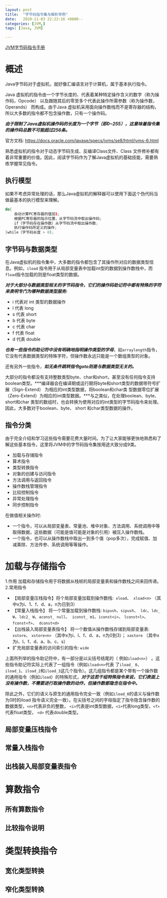 ```yaml
---
layout: post
title:  "字节码指令集与解析举例"
date:   2020-11-03 22:22:16 +0800--
categories: [JVM,]
tags: [Java, JVM]  

---
```


[JVM字节码指令手册](http://www.silince.cn/2020/11/03/JVM字节码指令手册/)

# 概述

Java字节码对于虚拟机，就好像汇编语言对于计算机，属于基本执行指令。    

Java 虚拟机的指令由一个字节长度的、代表着某种特定操作含义的数字（称为操作码，Opcode） 以及跟随其后的零至多个代表此操作所需参数（称为操作数，Operands） 而构成。由于Java 虚拟机采用面向操作数栈而不是寄存器的结构，所以大多数的指令都不包含操作数，只有一个操作码。

***由于限制了Java虚拟机操作码的长度为一个字节（即0~255），这意味着指令集的操作码总数不可能超过256条。***

官方文档: https://docs.oracle.com/javase/specs/jvms/se8/html/jvms-6.html

熟悉虚拟机的指令对于动态字节码生成、反编译Class文件、Class 文件修补都有着非常重要的价值。因此，阅读字节码作为了解Java虚拟机的基础技能，需要熟练学握常见指令。



## 执行模型

如果不考虑异常处理的话，那么Java虛拟机的解释器可以使用下面这个伪代码当做最基本的执行模型来理解。

```java
do{
	自动计算PC寄存器的值加1;
	根据PC寄存器的指示位置，从字节码流中取出操作码;
	if（字节码存在操作数）从字节码流中取出操作数;
	执行操作码所定义的操作;
}while（字节码长度 > 0);
```



## 字节码与数据类型

在Java虚拟机的指令集中，大多数的指令都包含了其操作所对应的数据类型信息。例如，`iload` 指令用于从局部变量表中加载int型的数据到操作数栈中，而`fload`指令加载的则是float类型的数据。

***对于大部分与数据类型相关的字节码指令，它们的操作码助记符中都有特殊的字符来表明专门为哪种数据类型服务:***

- i 代表对 int 类型的数据操作
- l 代表 long 
- s 代表 short
- b 代表 byte
- c 代表 char
- f 代表 float
- d 代表 double

***也有一些指令的助记符中没有明确地指明操作类型的字母***，如`arraylength`指令， 它没有代表数据类型的特殊字符，但操作数永远只能是一个数组类型的对象。

还有另外一些指令，***如无条件跳转指令goto则是与数据类型无关的。***

大部分的指令都没有支持整数类型byte、char和short，甚至没有任何指令支持boolean类型。***编译器会在编译期或运行期将byte和short类型的数据带符号扩展（Sign-Extend） 为相应的int类型数据，将boolean和char类 型数据零位扩展（Zero-Extend）为相应的int类型数据。***与之类似，在处理boolean、byte、 short和char 类型的数组时，也会转换为使用对应的int类型的字节码指令来处理。因此，大多数对于boolean、byte、 short 和char类型数据的操作，



## 指令分类

由于完全介绍和学习这些指令需要花费大量时间。为了让大家能够更快地熟悉和了解这些基本指令，这里将JVM中的字节码指令集按用途大致分成9类。

- 加载与存储指令
- 算术指令
- 类型转换指令
- 对象的创建与访问指令
- 方法调用与返回指令
- 操作数栈管理指令
- 比较控制指令
- 异常处理指令
- 同步控制指令

在做值相关操作时:

- 一个指令，可以从局部变量表、常量池、堆中对象、方法调用、系统调用中等取得数据，这些数据（可能是值可能是对象的引用）被压入操作数栈。
- 一个指令，也可以从操作数栈中取出一到多个值（pop多次），完成赋值、加减乘除、方法传参、系统调用等等操作。



# 加载与存储指令

1.作用 
加载和存储指令用于将数据从栈帧的局部变量表和操作数栈之间来回传递。
2.常用指令

- 【局部变量压栈指令】将个局部变量加载到操作数栈:` xload`、` xload<n>` （其中x为i、1、f、d、a，n为日到3）
- 【常量入栈指令】 将一个常量加载到操作数栈: `bipush`、`sipush`、` ldc`、`ldc_ W`、`ldc2_ W`、`aconst_ null`、` iconst_ m1`、`iconst<i>`、 `lconst<l>`、` fconst<f>`、` dconst<d>`
- 【出栈装入局部变量表指令】 将一个数值从操作数栈存储到局部变量表: `xstore`、 `xstore<n>` （其中x为i、l、f、d、a，n为0到3）； `xastore` （其中x为i、l、f、d、a、b、c、s）
-  扩充局部变量表的访问索引的指令:  `wide`

上面所列举的指令助记符中，有一部分是以尖括号结尾的（ 例如`iload<n>`） 。这些指令助记符实际上代表了一组指令（例如`iload<n>`代表 了`iload_ 0`、`iload_1`、`iload_2`和`iload_3`这几个指令）。这几组指令都是某个带有一个操作数的通用指令（例如`iload`）的特殊形式，***对于这若干组特殊指令来说，它们表面上没有操作数，不需要进行取操作数的动作，但操作数都隐含在指令中。***

除此之外，它们的语义与原生的通用指令完全一致（例如`iload_0`的语义与操作数为0时的iload 指令语义完全一致）。在尖括号之间的字母指定了指令隐含操作数的数据类型，`<n>`代表非负的整数， `<i>`代表是int类型数据，`<1>`代表long类型，`<f>`代表float类型， `<d>` 代表double类型。



## 局部变量压栈指令

## 常量入栈指令

## 出栈装入局部变量表指令







# 算数指令

## 所有算数指令

## 比较指令说明



# 类型转换指令

## 宽化类型转换

## 窄化类型转换